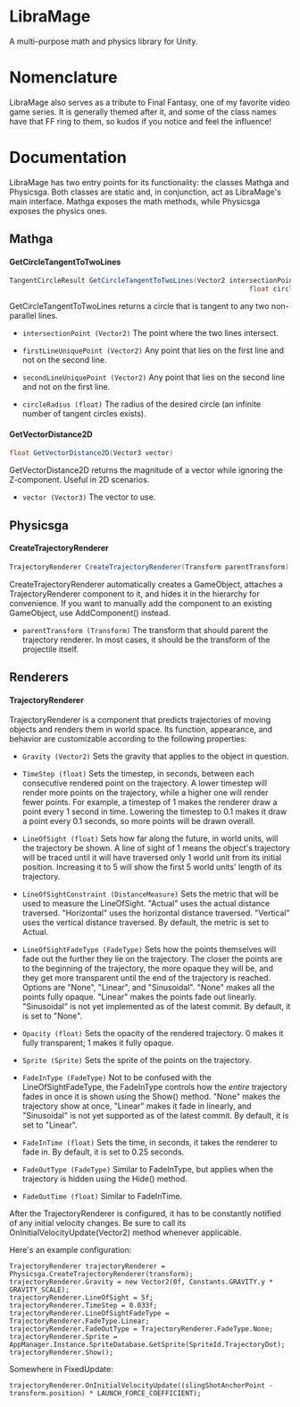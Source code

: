 # LibraMage
A multi-purpose math and physics library for Unity.

# Nomenclature
LibraMage also serves as a tribute to Final Fantasy, one of my favorite video game series. It is generally themed after it, and some of the class names have that FF ring to them, so kudos if you notice and feel the influence!

# Documentation
LibraMage has two entry points for its functionality: the classes Mathga and Physicsga. Both classes are static and, in conjunction, act as LibraMage's main interface. Mathga exposes the math methods, while Physicsga exposes the physics ones.

## Mathga
#### GetCircleTangentToTwoLines
```cs
TangentCircleResult GetCircleTangentToTwoLines(Vector2 intersectionPoint, Vector2 firstLineUniquePoint, Vector2 secondLineUniquePoint,
                                                            float circleRadius)
```
GetCircleTangentToTwoLines returns a circle that is tangent to any two non-parallel lines.

* ```intersectionPoint (Vector2)``` The point where the two lines intersect.

* ```firstLineUniquePoint (Vector2)``` Any point that lies on the first line and not on the second line.

* ```secondLineUniquePoint (Vector2)``` Any point that lies on the second line and not on the first line.

* ```circleRadius (float)``` The radius of the desired circle (an infinite number of tangent circles exists).

#### GetVectorDistance2D
```cs
float GetVectorDistance2D(Vector3 vector)
```
GetVectorDistance2D returns the magnitude of a vector while ignoring the Z-component. Useful in 2D scenarios.

* ```vector (Vector3)``` The vector to use.

## Physicsga
#### CreateTrajectoryRenderer
```cs
TrajectoryRenderer CreateTrajectoryRenderer(Transform parentTransform)
```
CreateTrajectoryRenderer automatically creates a GameObject, attaches a TrajectoryRenderer component to it, and hides it in the hierarchy for convenience. If you want to manually add the component to an existing GameObject, use AddComponent<TrajectoryRenderer>() instead.

* ```parentTransform (Transform)``` The transform that should parent the trajectory renderer. In most cases, it should be the transform of the projectile itself.

## Renderers
#### TrajectoryRenderer

TrajectoryRenderer is a component that predicts trajectories of moving objects and renders them in world space. Its function, appearance, and behavior are customizable according to the following properties:

* ```Gravity (Vector2)``` Sets the gravity that applies to the object in question.

* ```TimeStep (float)``` Sets the timestep, in seconds, between each consecutive rendered point on the trajectory. A lower timestep will render more points on the trajectory, while a higher one will render fewer points. For example, a timestep of 1 makes the renderer draw a point every 1 second in time. Lowering the timestep to 0.1 makes it draw a point every 0.1 seconds, so more points will be drawn overall.

* ```LineOfSight (float)``` Sets how far along the future, in world units, will the trajectory be shown. A line of sight of 1 means the object's trajectory will be traced until it will have traversed only 1 world unit from its initial position. Increasing it to 5 will show the first 5 world units' length of its trajectory.

* ```LineOfSightConstraint (DistanceMeasure)``` Sets the metric that will be used to measure the LineOfSight. "Actual" uses the actual distance traversed. "Horizontal" uses the horizontal distance traversed. "Vertical" uses the vertical distance traversed. By default, the metric is set to Actual.

* ```LineOfSightFadeType (FadeType)``` Sets how the points themselves will fade out the further they lie on the trajectory. The closer the points are to the beginning of the trajectory, the more opaque they will be, and they get more transparent until the end of the trajectory is reached. Options are "None", "Linear", and "Sinusoidal". "None" makes all the points fully opaque. "Linear" makes the points fade out linearly. "Sinusoidal" is not yet implemented as of the latest commit. By default, it is set to "None". 

* ```Opacity (float)``` Sets the opacity of the rendered trajectory. 0 makes it fully transparent; 1 makes it fully opaque.

* ```Sprite (Sprite)``` Sets the sprite of the points on the trajectory.

* ```FadeInType (FadeType)``` Not to be confused with the LineOfSightFadeType, the FadeInType controls how the _entire_ trajectory fades in once it is shown using the Show() method. "None" makes the trajectory show at once, "Linear" makes it fade in linearly, and "Sinusoidal" is not yet supported as of the latest commit. By default, it is set to "Linear".

* ```FadeInTime (float)``` Sets the time, in seconds, it takes the renderer to fade in. By default, it is set to 0.25 seconds.

* ```FadeOutType (FadeType)``` Similar to FadeInType, but applies when the trajectory is hidden using the Hide() method.

* ```FadeOutTime (float)``` Similar to FadeInTime.

After the TrajectoryRenderer is configured, it has to be constantly notified of any initial velocity changes. Be sure to call its OnInitialVelocityUpdate(Vector2) method whenever applicable.


Here's an example configuration:

```
TrajectoryRenderer trajectoryRenderer = Physicsga.CreateTrajectoryRenderer(transform);
trajectoryRenderer.Gravity = new Vector2(0f, Constants.GRAVITY.y * GRAVITY_SCALE);
trajectoryRenderer.LineOfSight = 5f;
trajectoryRenderer.TimeStep = 0.033f;
trajectoryRenderer.LineOfSightFadeType = TrajectoryRenderer.FadeType.Linear;
trajectoryRenderer.FadeOutType = TrajectoryRenderer.FadeType.None;
trajectoryRenderer.Sprite = AppManager.Instance.SpriteDatabase.GetSprite(SpriteId.TrajectoryDot);
trajectoryRenderer.Show();
```

Somewhere in FixedUpdate:

```
trajectoryRenderer.OnInitialVelocityUpdate((slingShotAnchorPoint - transform.position) * LAUNCH_FORCE_COEFFICIENT);
```